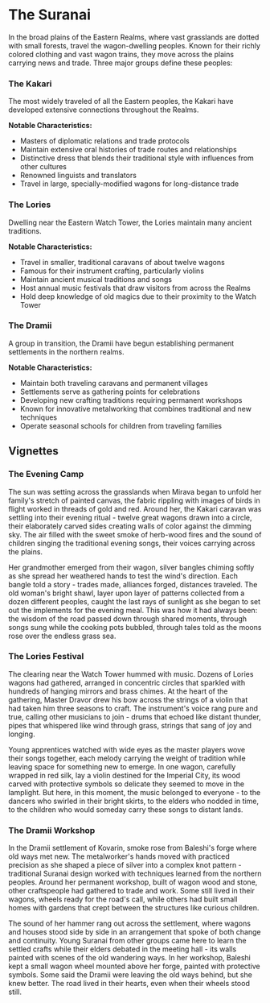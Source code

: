# The Suranai

In the broad plains of the Eastern Realms, where vast grasslands are dotted with small forests, travel the wagon-dwelling peoples. Known for their richly colored clothing and vast wagon trains, they move across the plains carrying news and trade. Three major groups define these peoples:

### The Kakari

The most widely traveled of all the Eastern peoples, the Kakari have developed extensive connections throughout the Realms.

**Notable Characteristics:**

- Masters of diplomatic relations and trade protocols
- Maintain extensive oral histories of trade routes and relationships
- Distinctive dress that blends their traditional style with influences from other cultures
- Renowned linguists and translators
- Travel in large, specially-modified wagons for long-distance trade

### The Lories

Dwelling near the Eastern Watch Tower, the Lories maintain many ancient traditions.

**Notable Characteristics:**

- Travel in smaller, traditional caravans of about twelve wagons
- Famous for their instrument crafting, particularly violins
- Maintain ancient musical traditions and songs
- Host annual music festivals that draw visitors from across the Realms
- Hold deep knowledge of old magics due to their proximity to the Watch Tower

### The Dramii

A group in transition, the Dramii have begun establishing permanent settlements in the northern realms.

**Notable Characteristics:**

- Maintain both traveling caravans and permanent villages
- Settlements serve as gathering points for celebrations
- Developing new crafting traditions requiring permanent workshops
- Known for innovative metalworking that combines traditional and new techniques
- Operate seasonal schools for children from traveling families

## Vignettes

### The Evening Camp

The sun was setting across the grasslands when Mirava began to unfold her family's stretch of painted canvas, the fabric rippling with images of birds in flight worked in threads of gold and red. Around her, the Kakari caravan was settling into their evening ritual - twelve great wagons drawn into a circle, their elaborately carved sides creating walls of color against the dimming sky. The air filled with the sweet smoke of herb-wood fires and the sound of children singing the traditional evening songs, their voices carrying across the plains.

Her grandmother emerged from their wagon, silver bangles chiming softly as she spread her weathered hands to test the wind's direction. Each bangle told a story - trades made, alliances forged, distances traveled. The old woman's bright shawl, layer upon layer of patterns collected from a dozen different peoples, caught the last rays of sunlight as she began to set out the implements for the evening meal. This was how it had always been: the wisdom of the road passed down through shared moments, through songs sung while the cooking pots bubbled, through tales told as the moons rose over the endless grass sea.

### The Lories Festival

The clearing near the Watch Tower hummed with music. Dozens of Lories wagons had gathered, arranged in concentric circles that sparkled with hundreds of hanging mirrors and brass chimes. At the heart of the gathering, Master Dravor drew his bow across the strings of a violin that had taken him three seasons to craft. The instrument's voice rang pure and true, calling other musicians to join - drums that echoed like distant thunder, pipes that whispered like wind through grass, strings that sang of joy and longing.

Young apprentices watched with wide eyes as the master players wove their songs together, each melody carrying the weight of tradition while leaving space for something new to emerge. In one wagon, carefully wrapped in red silk, lay a violin destined for the Imperial City, its wood carved with protective symbols so delicate they seemed to move in the lamplight. But here, in this moment, the music belonged to everyone - to the dancers who swirled in their bright skirts, to the elders who nodded in time, to the children who would someday carry these songs to distant lands.

### The Dramii Workshop

In the Dramii settlement of Kovarin, smoke rose from Baleshi's forge where old ways met new. The metalworker's hands moved with practiced precision as she shaped a piece of silver into a complex knot pattern - traditional Suranai design worked with techniques learned from the northern peoples. Around her permanent workshop, built of wagon wood and stone, other craftspeople had gathered to trade and work. Some still lived in their wagons, wheels ready for the road's call, while others had built small homes with gardens that crept between the structures like curious children.

The sound of her hammer rang out across the settlement, where wagons and houses stood side by side in an arrangement that spoke of both change and continuity. Young Suranai from other groups came here to learn the settled crafts while their elders debated in the meeting hall - its walls painted with scenes of the old wandering ways. In her workshop, Baleshi kept a small wagon wheel mounted above her forge, painted with protective symbols. Some said the Dramii were leaving the old ways behind, but she knew better. The road lived in their hearts, even when their wheels stood still.
